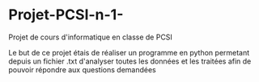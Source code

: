 # Projet-PCSI-n-1-
Projet de cours d'informatique en classe de PCSI

Le but de ce projet étais de réaliser un programme en python permetant depuis un fichier .txt d'analyser toutes les données et les traitées afin de pouvoir répondre aux questions demandées
